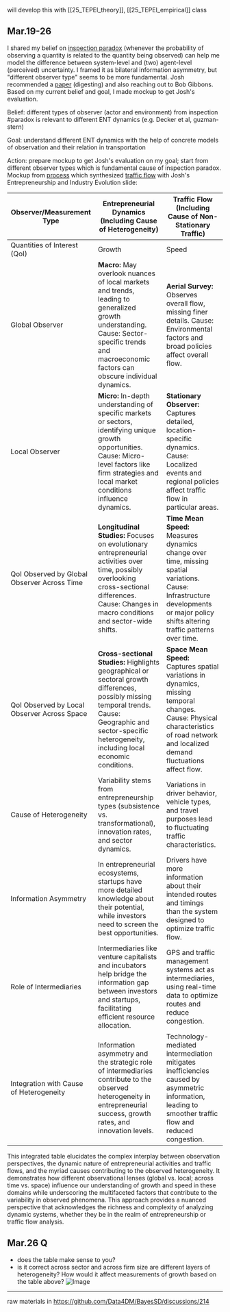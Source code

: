 
will develop this with [[25_TEPEI_theory]], [[25_TEPEI_empirical]] class
## Mar.19-26
I shared my belief on [inspection paradox](https://streaklinks.com/B5WENLDKytgWYZxRbgEdFwYm/https%3A%2F%2Ftowardsdatascience.com%2Fthe-inspection-paradox-is-everywhere-2ef1c2e9d709?email=hyunji.moonb%40gmail.com) (whenever the probability of observing a quantity is related to the quantity being observed) can help me model the difference between system-level and (two) agent-level (perceived) uncertainty. I framed it as bilateral information asymmetry, but "different observer type" seems to be more fundamental. Josh recommended a [paper](https://finance.wharton.upenn.edu/~vglode/Chains.pdf) (digesting) and also reaching out to Bob Gibbons. Based on my current belief and goal, I made mockup to get Josh's evaluation.

Belief: different types of observer (actor and environment) from inspection #paradox is relevant to different ENT dynamics (e.g. Decker et al, guzman-stern)

Goal: understand different ENT dynamics with the help of concrete models of observation and their relation in transportation

Action: prepare mockup to get Josh's evaluation on my goal; start from different observer types which is fundamental cause of inspection paradox. Mockup from [process](https://chat.openai.com/share/e3e6ebe9-4cf6-4af4-b6ad-190b2fd796e3) which synthesized [traffic flow](https://web.mit.edu/1.041/www/lectures/L5-traffic-flow-theory-2024sp.pdf) with Josh's Entrepreneurship and Industry Evolution slide:

| Observer/Measurement Type                   | Entrepreneurial Dynamics (Including Cause of Heterogeneity)                                                                                                       | Traffic Flow (Including Cause of Non-Stationary Traffic)                                                                                                                             |
|---------------------------------------------|-------------------------------------------------------------------------------------------------------------------------------------------------------------------|---------------------------------------------------------------------------------------------------------------------------------------------------------------------------------------|
| Quantities of Interest (QoI)                | Growth                                                                                                                                                            | Speed                                                                                                                                                                                 |
| Global Observer                             | **Macro:** May overlook nuances of local markets and trends, leading to generalized growth understanding. Cause: Sector-specific trends and macroeconomic factors can obscure individual dynamics. | **Aerial Survey:** Observes overall flow, missing finer details. Cause: Environmental factors and broad policies affect overall flow.                                               |
| Local Observer                              | **Micro:** In-depth understanding of specific markets or sectors, identifying unique growth opportunities. Cause: Micro-level factors like firm strategies and local market conditions influence dynamics.  | **Stationary Observer:** Captures detailed, location-specific dynamics. Cause: Localized events and regional policies affect traffic flow in particular areas.                      |
| QoI Observed by Global Observer Across Time | **Longitudinal Studies:** Focuses on evolutionary entrepreneurial activities over time, possibly overlooking cross-sectional differences. Cause: Changes in macro conditions and sector-wide shifts.             | **Time Mean Speed:** Measures dynamics change over time, missing spatial variations. Cause: Infrastructure developments or major policy shifts altering traffic patterns over time.  |
| QoI Observed by Local Observer Across Space | **Cross-sectional Studies:** Highlights geographical or sectoral growth differences, possibly missing temporal trends. Cause: Geographic and sector-specific heterogeneity, including local economic conditions. | **Space Mean Speed:** Captures spatial variations in dynamics, missing temporal changes. Cause: Physical characteristics of road network and localized demand fluctuations affect flow. |
| Cause of Heterogeneity                      | Variability stems from entrepreneurship types (subsistence vs. transformational), innovation rates, and sector dynamics.                                        | Variations in driver behavior, vehicle types, and travel purposes lead to fluctuating traffic characteristics.                                                                       |
| Information Asymmetry                       | In entrepreneurial ecosystems, startups have more detailed knowledge about their potential, while investors need to screen the best opportunities.                 | Drivers have more information about their intended routes and timings than the system designed to optimize traffic flow.                                                             |
| Role of Intermediaries                      | Intermediaries like venture capitalists and incubators help bridge the information gap between investors and startups, facilitating efficient resource allocation.  | GPS and traffic management systems act as intermediaries, using real-time data to optimize routes and reduce congestion.                                                             |
| Integration with Cause of Heterogeneity     | Information asymmetry and the strategic role of intermediaries contribute to the observed heterogeneity in entrepreneurial success, growth rates, and innovation levels.  | Technology-mediated intermediation mitigates inefficiencies caused by asymmetric information, leading to smoother traffic flow and reduced congestion.                               |

This integrated table elucidates the complex interplay between observation perspectives, the dynamic nature of entrepreneurial activities and traffic flows, and the myriad causes contributing to the observed heterogeneity. It demonstrates how different observational lenses (global vs. local; across time vs. space) influence our understanding of growth and speed in these domains while underscoring the multifaceted factors that contribute to the variability in observed phenomena. This approach provides a nuanced perspective that acknowledges the richness and complexity of analyzing dynamic systems, whether they be in the realm of entrepreneurship or traffic flow analysis.

## Mar.26 Q
- does the table make sense to you?
-   is it correct across sector and across firm size are different layers of heterogeneity? How would it affect measurements of growth based on the table above?
![Image](https://github.com/Data4DM/Bayes2Business/assets/30194633/a03c302c-16e2-4630-9d1f-acb47a764214)

---
raw materials in https://github.com/Data4DM/BayesSD/discussions/214